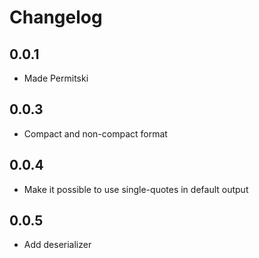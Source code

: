 # Changelog

## 0.0.1

* Made Permitski

## 0.0.3

* Compact and non-compact format

## 0.0.4

* Make it possible to use single-quotes in default output

## 0.0.5

* Add deserializer

